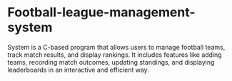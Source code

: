 # Football-league-management-system
System is a C-based program that allows users to manage football teams, track match results, and display rankings. It includes features like adding teams, recording match outcomes, updating standings, and displaying leaderboards in an interactive and efficient way.
